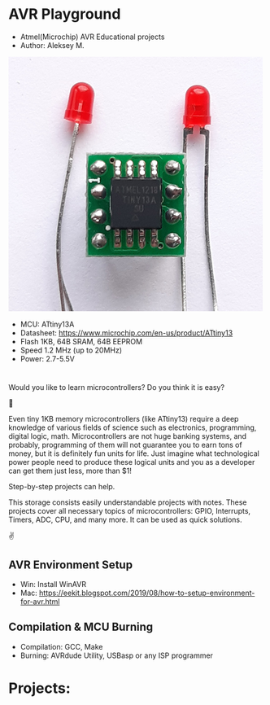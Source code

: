 # AVR Playground

- Atmel(Microchip) AVR Educational projects
- Author: Aleksey M.

<img src="./files/original_d8640b09-4bfb-4f08-b7fc-b8e73f873de8_20220204_152630.jpg" width="500" height="500">

- MCU: ATtiny13A
- Datasheet: https://www.microchip.com/en-us/product/ATtiny13
- Flash 1KB, 64B SRAM, 64B EEPROM
- Speed 1.2 MHz (up to 20MHz)
- Power: 2.7-5.5V

# 

Would you like to learn microcontrollers? 
Do you think it is easy?

:exploding_head:

Even tiny 1KB memory microcontrollers (like ATtiny13) require a deep knowledge of various fields of science such as electronics, programming, digital logic, math. Microcontrollers are not huge banking systems, and probably, programming of them will not guarantee you to earn tons of money, but it is definitely fun units for life. Just imagine what technological power people need to produce these logical units and you as a developer can get them just less, more than $1!

Step-by-step projects can help.

This storage consists easily understandable projects with notes. These projects cover all necessary topics of microcontrollers: GPIO, Interrupts, Timers, ADC, CPU, and many more. It can be used as quick solutions.

:v:

## AVR Environment Setup
- Win: Install WinAVR
- Mac: https://eekit.blogspot.com/2019/08/how-to-setup-environment-for-avr.html

## Compilation & MCU Burning
- Compilation: GCC, Make
- Burning: AVRdude Utility, USBasp or any ISP programmer

# Projects:

